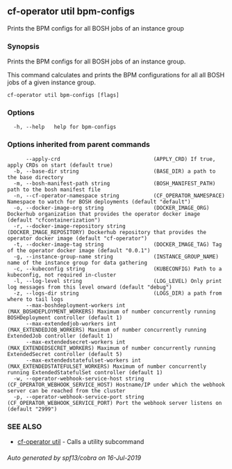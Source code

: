 ## cf-operator util bpm-configs

Prints the BPM configs for all BOSH jobs of an instance group

### Synopsis

Prints the BPM configs for all BOSH jobs of an instance group.

This command calculates and prints the BPM configurations for all all BOSH jobs of a given
instance group.


```
cf-operator util bpm-configs [flags]
```

### Options

```
  -h, --help   help for bpm-configs
```

### Options inherited from parent commands

```
      --apply-crd                              (APPLY_CRD) If true, apply CRDs on start (default true)
  -b, --base-dir string                        (BASE_DIR) a path to the base directory
  -m, --bosh-manifest-path string              (BOSH_MANIFEST_PATH) path to the bosh manifest file
  -n, --cf-operator-namespace string           (CF_OPERATOR_NAMESPACE) Namespace to watch for BOSH deployments (default "default")
  -o, --docker-image-org string                (DOCKER_IMAGE_ORG) Dockerhub organization that provides the operator docker image (default "cfcontainerization")
  -r, --docker-image-repository string         (DOCKER_IMAGE_REPOSITORY) Dockerhub repository that provides the operator docker image (default "cf-operator")
  -t, --docker-image-tag string                (DOCKER_IMAGE_TAG) Tag of the operator docker image (default "0.0.1")
  -g, --instance-group-name string             (INSTANCE_GROUP_NAME) name of the instance group for data gathering
  -c, --kubeconfig string                      (KUBECONFIG) Path to a kubeconfig, not required in-cluster
  -l, --log-level string                       (LOG_LEVEL) Only print log messages from this level onward (default "debug")
  -z, --logs-dir string                        (LOGS_DIR) a path from where to tail logs
      --max-boshdeployment-workers int         (MAX_BOSHDEPLOYMENT_WORKERS) Maximum of number concurrently running BOSHDeployment controller (default 1)
      --max-extendedjob-workers int            (MAX_EXTENDEDJOB_WORKERS) Maximum of number concurrently running ExtendedJob controller (default 1)
      --max-extendedsecret-workers int         (MAX_EXTENDEDSECRET_WORKERS) Maximum of number concurrently running ExtendedSecret controller (default 5)
      --max-extendedstatefulset-workers int    (MAX_EXTENDEDSTATEFULSET_WORKERS) Maximum of number concurrently running ExtendedStatefulSet controller (default 1)
  -w, --operator-webhook-service-host string   (CF_OPERATOR_WEBHOOK_SERVICE_HOST) Hostname/IP under which the webhook server can be reached from the cluster
  -p, --operator-webhook-service-port string   (CF_OPERATOR_WEBHOOK_SERVICE_PORT) Port the webhook server listens on (default "2999")
```

### SEE ALSO

* [cf-operator util](cf-operator_util.md)	 - Calls a utility subcommand

###### Auto generated by spf13/cobra on 16-Jul-2019
